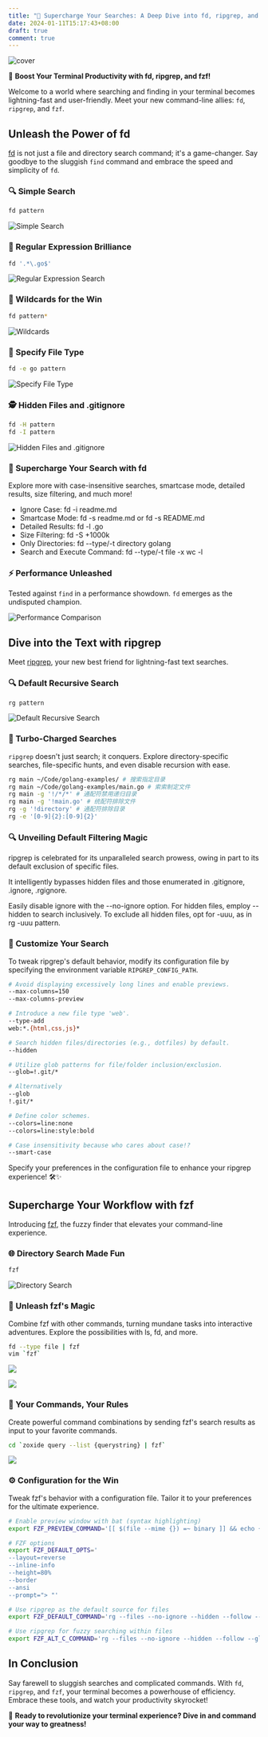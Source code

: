 ```yaml
---
title: "🚀 Supercharge Your Searches: A Deep Dive into fd, ripgrep, and fzf Commands"
date: 2024-01-11T15:17:43+08:00
draft: true
comment: true
---
```


![cover](https://cdn.jsdelivr.net/gh/poloxue/images@2024-01/2024-01-11-high-productivity-command-part2-01.png)

🚀 **Boost Your Terminal Productivity with fd, ripgrep, and fzf!**

Welcome to a world where searching and finding in your terminal becomes lightning-fast and user-friendly. Meet your new command-line allies: `fd`, `ripgrep`, and `fzf`.

## Unleash the Power of fd

[fd](https://github.com/sharkdp/fd) is not just a file and directory search command; it's a game-changer. Say goodbye to the sluggish `find` command and embrace the speed and simplicity of `fd`.

### 🔍 Simple Search
```zsh
fd pattern
```
![Simple Search](https://cdn.jsdelivr.net/gh/poloxue/images@2023-10/2023-10-30-high-productivity-shell-commands-part2-01.gif)

### 🧠 Regular Expression Brilliance
```zsh
fd '.*\.go$'
```
![Regular Expression Search](https://cdn.jsdelivr.net/gh/poloxue/images@2023-10/2023-10-30-high-productivity-shell-commands-part2-02.gif)

### 🌟 Wildcards for the Win
```zsh
fd pattern*
```
![Wildcards](https://cdn.jsdelivr.net/gh/poloxue/images@2023-10/2023-10-30-high-productivity-shell-commands-part2-04.gif)

### 🎯 Specify File Type
```zsh
fd -e go pattern
```
![Specify File Type](https://cdn.jsdelivr.net/gh/poloxue/images@2023-10/2023-10-30-high-productivity-shell-commands-part2-05.gif)

### 🕵️ Hidden Files and .gitignore
```zsh
fd -H pattern
fd -I pattern
```
![Hidden Files and .gitignore](https://cdn.jsdelivr.net/gh/poloxue/images@2023-10/2023-10-30-high-productivity-shell-commands-part2-06.png)

### 🚀 Supercharge Your Search with fd
Explore more with case-insensitive searches, smartcase mode, detailed results, size filtering, and much more!

- Ignore Case: fd -i readme.md
- Smartcase Mode: fd -s readme.md or fd -s README.md
- Detailed Results: fd -l .go
- Size Filtering: fd -S +1000k
- Only Directories: fd --type/-t directory golang
- Search and Execute Command: fd --type/-t file -x wc -l

### ⚡ Performance Unleashed
Tested against `find` in a performance showdown. `fd` emerges as the undisputed champion.

![Performance Comparison](https://cdn.jsdelivr.net/gh/poloxue/images@2023-10/2023-10-30-high-productivity-shell-commands-part2-08.gif)

## Dive into the Text with ripgrep

Meet [ripgrep](https://github.com/BurntSushi/ripgrep), your new best friend for lightning-fast text searches.

### 🔍 Default Recursive Search
```zsh
rg pattern
```
![Default Recursive Search](https://cdn.jsdelivr.net/gh/poloxue/images@2023-10/2023-10-30-high-productivity-shell-commands-part2-09.gif)

### 🚀 Turbo-Charged Searches
`ripgrep` doesn't just search; it conquers. Explore directory-specific searches, file-specific hunts, and even disable recursion with ease.

```bash
rg main ~/Code/golang-examples/ # 搜索指定目录
rg main ~/Code/golang-examples/main.go # 索索制定文件
rg main -g '!/*/*' # 通配符禁用递归目录
rg main -g '!main.go' # 统配符排除文件
rg -g '!directory' # 通配符排除目录
rg -e '[0-9]{2}:[0-9]{2}'
```

### 🔍 Unveiling Default Filtering Magic

ripgrep is celebrated for its unparalleled search prowess, owing in part to its default exclusion of specific files. 

It intelligently bypasses hidden files and those enumerated in .gitignore, .ignore, .rgignore. 

Easily disable ignore with the --no-ignore option. For hidden files, employ --hidden to search inclusively. To exclude all hidden files, opt for -uuu, as in rg -uuu pattern.

### 🎨 Customize Your Search

To tweak ripgrep's default behavior, modify its configuration file by specifying the environment variable `RIPGREP_CONFIG_PATH`.

```zsh
# Avoid displaying excessively long lines and enable previews.
--max-columns=150
--max-columns-preview

# Introduce a new file type 'web'.
--type-add
web:*.{html,css,js}*

# Search hidden files/directories (e.g., dotfiles) by default.
--hidden

# Utilize glob patterns for file/folder inclusion/exclusion.
--glob=!.git/*

# Alternatively
--glob
!.git/*

# Define color schemes.
--colors=line:none
--colors=line:style:bold

# Case insensitivity because who cares about case!?
--smart-case
```

Specify your preferences in the configuration file to enhance your ripgrep experience! 🛠️✨

## Supercharge Your Workflow with fzf

Introducing [fzf](https://github.com/junegunn/fzf), the fuzzy finder that elevates your command-line experience.

### 🌐 Directory Search Made Fun
```zsh
fzf
```
![Directory Search](https://cdn.jsdelivr.net/gh/poloxue/images@2023-10/2023-10-30-high-productivity-shell-commands-part2-13.gif)

### 🚀 Unleash fzf's Magic
Combine fzf with other commands, turning mundane tasks into interactive adventures. Explore the possibilities with ls, fd, and more.

```bash
fd --type file | fzf
vim `fzf`
```

![](https://cdn.jsdelivr.net/gh/poloxue/images@2023-10/2023-10-30-high-productivity-shell-commands-part2-16.gif)

![](https://cdn.jsdelivr.net/gh/poloxue/images@2023-10/2023-10-30-high-productivity-shell-commands-part2-17.gif)

### 🎯 Your Commands, Your Rules
Create powerful command combinations by sending fzf's search results as input to your favorite commands.

```bash
cd `zoxide query --list {querystring} | fzf`
```

![](https://cdn.jsdelivr.net/gh/poloxue/images@2023-10/2023-10-30-high-productivity-shell-commands-part2-19.gif)

### ⚙️ Configuration for the Win
Tweak fzf's behavior with a configuration file. Tailor it to your preferences for the ultimate experience.

```bash
# Enable preview window with bat (syntax highlighting)
export FZF_PREVIEW_COMMAND='[[ $(file --mime {}) =~ binary ]] && echo {} || bat --style=numbers,changes --color=always {} 2> /dev/null | sed "s/\[[0-9;]*m//g"'

# FZF options
export FZF_DEFAULT_OPTS='
--layout=reverse
--inline-info
--height=80%
--border
--ansi
--prompt="> "'

# Use ripgrep as the default source for files
export FZF_DEFAULT_COMMAND='rg --files --no-ignore --hidden --follow --glob "!.git" 2>/dev/null'

# Use ripgrep for fuzzy searching within files
export FZF_ALT_C_COMMAND='rg --files --no-ignore --hidden --follow --glob "!.git" 2>/dev/null'
```

## In Conclusion

Say farewell to sluggish searches and complicated commands. With `fd`, `ripgrep`, and `fzf`, your terminal becomes a powerhouse of efficiency. Embrace these tools, and watch your productivity skyrocket!

🚀 **Ready to revolutionize your terminal experience? Dive in and command your way to greatness!**

